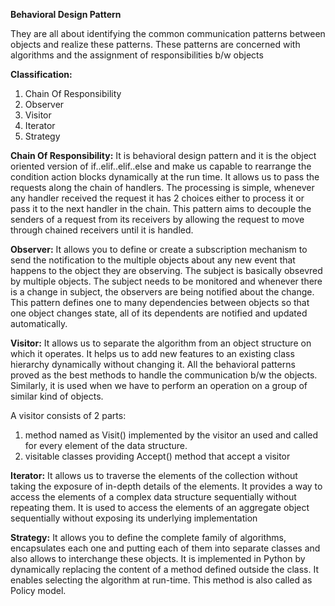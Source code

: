 **Behavioral Design Pattern**

They are all about identifying the common communication patterns between objects and realize these patterns. These patterns are concerned with algorithms and the assignment of responsibilities b/w objects

**Classification:**
1. Chain Of Responsibility
2. Observer
3. Visitor
4. Iterator
5. Strategy

**Chain Of Responsibility:**
It is behavioral design pattern and it is the object oriented version of if..elif..elif..else and make us capable to rearrange the condition
action blocks dynamically at the run time. It allows us to pass the requests along the chain of handlers. The processing is simple, whenever
any handler received the request it has 2 choices either to process it or pass it to the next handler in the chain. This pattern aims to
decouple the senders of a request from its receivers by allowing the request to move through chained receivers until it is handled.

**Observer:**
It allows you to define or create a subscription mechanism to send the notification to the multiple objects about any new event that happens
to the object they are observing. The subject is basically obsevred by multiple objects. The subject needs to be monitored and whenever there 
is a change in subject, the observers are being notified about the change. This pattern defines one to many dependencies between objects so 
that one object changes state, all of its dependents are notified and updated automatically.

**Visitor:**
It allows us to separate the algorithm from an object structure on which it operates. It helps us to add new features to an existing class 
hierarchy dynamically without changing it. All the behavioral patterns proved as the best methods to handle the communication b/w the objects. 
Similarly, it is used when we have to perform an operation on a group of similar kind of objects.

A visitor consists of 2 parts:
1. method named as Visit() implemented by the visitor an used and called for every element of the data structure.
2. visitable classes providing Accept() method that accept a visitor

**Iterator:**
It allows us to traverse the elements of the collection without taking the exposure of in-depth details of the elements. It provides a way to 
access the elements of a complex data structure sequentially without repeating them. It is used to access the elements of an aggregate object 
sequentially without exposing its underlying implementation

**Strategy:**
It allows you to define the complete family of algorithms, encapsulates each one and putting each of them into separate classes and also allows 
to interchange these objects. It is implemented in Python by dynamically replacing the content of a method defined outside the class. It enables 
selecting the algorithm at run-time. This method is also called as Policy model. 
